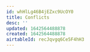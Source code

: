 ```yaml
---
id: whHlLg46B4jEZxc9UcOY0
title: Conflicts
desc: ''
updated: 1642564488878
created: 1642564488878
airtableId: recJqvgq6Ce5F4hH3
---
```


